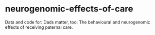 # neurogenomic-effects-of-care

Data and code for: Dads matter, too: The behavioural and neurogenomic effects of receiving paternal care.
